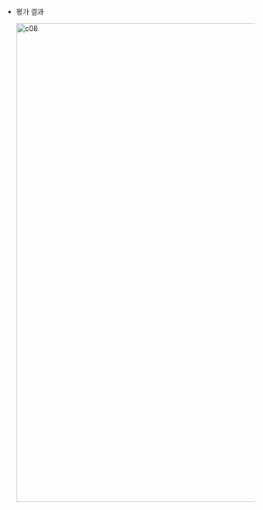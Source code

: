 - 평가 결과

  <img width="966" alt="c08" src="https://github.com/2UJ1N/42piscine/assets/83401978/f94e10ed-4d51-4372-ba2a-4704a4c073f1">

